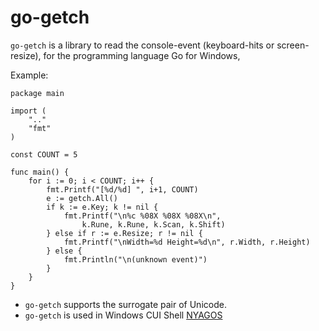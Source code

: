 go-getch
=========

`go-getch` is a library to read the console-event 
(keyboard-hits or screen-resize),
for the programming language Go for Windows,

Example:

    package main

    import (
        ".."
        "fmt"
    )

    const COUNT = 5

    func main() {
        for i := 0; i < COUNT; i++ {
            fmt.Printf("[%d/%d] ", i+1, COUNT)
            e := getch.All()
            if k := e.Key; k != nil {
                fmt.Printf("\n%c %08X %08X %08X\n",
                    k.Rune, k.Rune, k.Scan, k.Shift)
            } else if r := e.Resize; r != nil {
                fmt.Printf("\nWidth=%d Height=%d\n", r.Width, r.Height)
            } else {
                fmt.Println("\n(unknown event)")
            }
        }
    }

- `go-getch` supports the surrogate pair of Unicode.
- `go-getch` is used in Windows CUI Shell [NYAGOS](https://github.com/zetamatta/nyagos)
